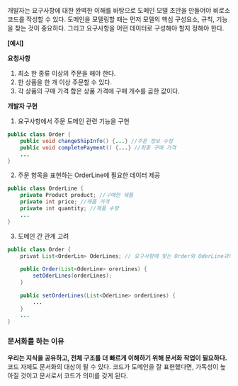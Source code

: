   
  
개발자는 요구사항에 대한 완벽한 이해를 바탕으로 도메인 모델 초안을 만들어야 비로소 코드를 작성할 수 있다. 도메인을 모델링할 때는 먼저 모델의 핵심 구성요소, 규칙, 기능을 찾는 것이 중요하다. 그리고 요구사항을 어떤 데이터로 구성해야 할지 정해야 한다.  
  
  
  

**[예시]**  
  
**요청사항**  
1. 최소 한 종류 이상의 주문을 해야 한다.  
2. 한 상품을 한 개 이상 주문할 수 있다.  
3. 각 상품의 구매 가격 합은 상품 가격에 구매 개수를 곱한 값이다.  
  
**개발자 구현**  
1. 요구사항에서 주문 도메인 관련 기능을 구현  
```java  
public class Order {
    public void changeShipInfo() {...} //주문 정보 수정
    public void completePayment() {...} //최종 구매 가격
    ...
}
```  
2.  주문 항목을 표현하는 OrderLine에 필요한 데이터 제공  
```java
public class OrderLine {
    private Product product; //구매한 제품
    private int price; //제품 가격
    private int quantity; //제품 수량
    ...
}
```  
3. 도메인 간 관계 고려  
```java
public class Order {
    privat List<OrderLin> OderLines; // 요구사항에 맞는 Order와 OderLine과의 관계를 알려준다.
    
    public Order(List<OderLine> orerLines) {
        setOderLines(orderLines);
    }
    
    public setOrderLines(List<OderLine> orderLines) {
        ...
    }
    ...
}
```
  
  
  
### 문서화를 하는 이유
**우리는 지식을 공유하고, 전체 구조를 더 빠르게 이해하기 위해 문서화 작업이 필요하다.** 코드 자체도 문서화의 대상이 될 수 있다. 코드가 도메인을 잘 표현했다면, 가독성이 높아질 것이고 문서로서 코드가 의미를 갖게 된다.